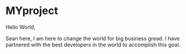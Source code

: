 # MYproject


Hello World,

Sean here, I am here to change the world for big business gread.
I have partnered with the best developers in the world to accomplish this goal.


